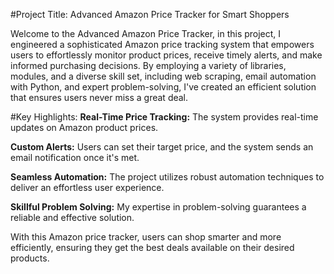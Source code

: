 #Project Title: Advanced Amazon Price Tracker for Smart Shoppers

Welcome to the Advanced Amazon Price Tracker, in this project, I engineered a sophisticated Amazon price tracking system that empowers users to effortlessly monitor product prices, receive timely alerts, and make informed purchasing decisions. By employing a variety of libraries, modules, and a diverse skill set, including web scraping, email automation with Python, and expert problem-solving, I've created an efficient solution that ensures users never miss a great deal.

#Key Highlights:
**Real-Time Price Tracking:** The system provides real-time updates on Amazon product prices.

**Custom Alerts:** Users can set their target price, and the system sends an email notification once it's met.

**Seamless Automation:** The project utilizes robust automation techniques to deliver an effortless user experience.

**Skillful Problem Solving:** My expertise in problem-solving guarantees a reliable and effective solution.

With this Amazon price tracker, users can shop smarter and more efficiently, ensuring they get the best deals available on their desired products.






